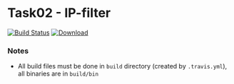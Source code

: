 # Task02 - IP-filter
[![Build Status](https://travis-ci.com/mkvdv/otus-cpp-2018.svg?branch=task02)](https://travis-ci.com/mkvdv/otus-cpp-2018)
[ ![Download](https://api.bintray.com/packages/mkvdv/otus-cpp-2018/ha/images/download.svg?version=ip_filter) ](https://bintray.com/mkvdv/otus-cpp-2018/ha/ip_filter/link)


### Notes
* All build files must be done in `build` directory (created by `.travis.yml`), all binaries are in `build/bin`
